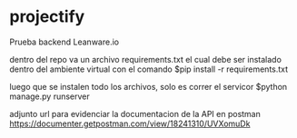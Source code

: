# projectify
Prueba backend Leanware.io

dentro del repo va un archivo requirements.txt el cual debe ser instalado dentro del ambiente virtual con el comando $pip install -r requirements.txt

luego que se instalen todo los archivos, solo es correr el servicor $python manage.py runserver

adjunto url para evidenciar la documentacion de la API en postman
https://documenter.getpostman.com/view/18241310/UVXomuDk


